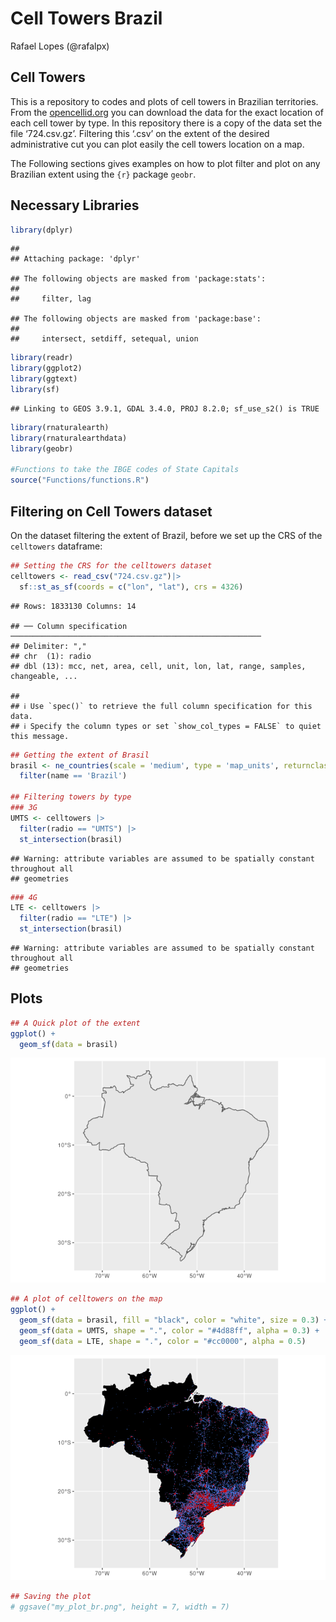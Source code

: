 Cell Towers Brazil
================
Rafael Lopes (@rafalpx)

## Cell Towers

This is a repository to codes and plots of cell towers in Brazilian
territories. From the [opencellid.org](opencellid.org) you can download
the data for the exact location of each cell tower by type. In this
repository there is a copy of the data set the file ‘724.csv.gz’.
Filtering this ‘.csv’ on the extent of the desired administrative cut
you can plot easily the cell towers location on a map.

The Following sections gives examples on how to plot filter and plot on
any Brazilian extent using the `{r}` package `geobr`.

## Necessary Libraries

``` r
library(dplyr)
```

    ## 
    ## Attaching package: 'dplyr'

    ## The following objects are masked from 'package:stats':
    ## 
    ##     filter, lag

    ## The following objects are masked from 'package:base':
    ## 
    ##     intersect, setdiff, setequal, union

``` r
library(readr)
library(ggplot2)
library(ggtext)
library(sf)
```

    ## Linking to GEOS 3.9.1, GDAL 3.4.0, PROJ 8.2.0; sf_use_s2() is TRUE

``` r
library(rnaturalearth)
library(rnaturalearthdata)
library(geobr)

#Functions to take the IBGE codes of State Capitals
source("Functions/functions.R")
```

## Filtering on Cell Towers dataset

On the dataset filtering the extent of Brazil, before we set up the CRS
of the `celltowers` dataframe:

``` r
## Setting the CRS for the celltowers dataset
celltowers <- read_csv("724.csv.gz")|> 
  sf::st_as_sf(coords = c("lon", "lat"), crs = 4326)
```

    ## Rows: 1833130 Columns: 14

    ## ── Column specification ────────────────────────────────────────────────────────
    ## Delimiter: ","
    ## chr  (1): radio
    ## dbl (13): mcc, net, area, cell, unit, lon, lat, range, samples, changeable, ...

    ## 
    ## ℹ Use `spec()` to retrieve the full column specification for this data.
    ## ℹ Specify the column types or set `show_col_types = FALSE` to quiet this message.

``` r
## Getting the extent of Brasil
brasil <- ne_countries(scale = 'medium', type = 'map_units', returnclass = 'sf') |>
  filter(name == 'Brazil')

## Filtering towers by type
### 3G
UMTS <- celltowers |> 
  filter(radio == "UMTS") |>
  st_intersection(brasil)
```

    ## Warning: attribute variables are assumed to be spatially constant throughout all
    ## geometries

``` r
### 4G
LTE <- celltowers |> 
  filter(radio == "LTE") |>
  st_intersection(brasil)
```

    ## Warning: attribute variables are assumed to be spatially constant throughout all
    ## geometries

## Plots

``` r
## A Quick plot of the extent
ggplot() + 
  geom_sf(data = brasil)
```

![](README_files/figure-gfm/plots-1.png)<!-- -->

``` r
## A plot of celltowers on the map
ggplot() + 
  geom_sf(data = brasil, fill = "black", color = "white", size = 0.3) + 
  geom_sf(data = UMTS, shape = ".", color = "#4d88ff", alpha = 0.3) +
  geom_sf(data = LTE, shape = ".", color = "#cc0000", alpha = 0.5)
```

![](README_files/figure-gfm/plots-2.png)<!-- -->

``` r
## Saving the plot
# ggsave("my_plot_br.png", height = 7, width = 7) 
```

